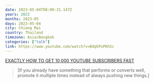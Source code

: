 ```yaml
---
date: 2023-05-04T08:09:21.147Z
years: 2023
months: 2023-05
days: 2023-05-04
city: Chiang Mai
country: Thailand
timezone: Asia/Bangkok
categories: ["talk"]
link: https://www.youtube.com/watch?v=BdqhPuPKhSc
---
```

[EXACTLY HOW TO GET 10,000 YOUTUBE SUBSCRIBERS FAST](https://www.youtube.com/watch?v=BdqhPuPKhSc)

> [If you already have something that performs or converts well, promote it multiple times instead of always pushing new things.]
